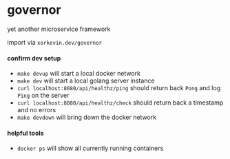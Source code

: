# governor

yet another microservice framework

import via `xorkevin.dev/governor`

#### confirm dev setup

- `make devup` will start a local docker network
- `make dev` will start a local golang server instance
- `curl localhost:8080/api/healthz/ping` should return back `Pong` and log `Ping` on the server
- `curl localhost:8080/api/healthz/check` should return back a timestamp and no errors
- `make devdown` will bring down the docker network

#### helpful tools

- `docker ps` will show all currently running containers

